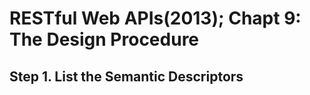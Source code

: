 # RESTful Web APIs(2013);  Chapt 9: The Design Procedure

## Step 1. List the Semantic Descriptors


